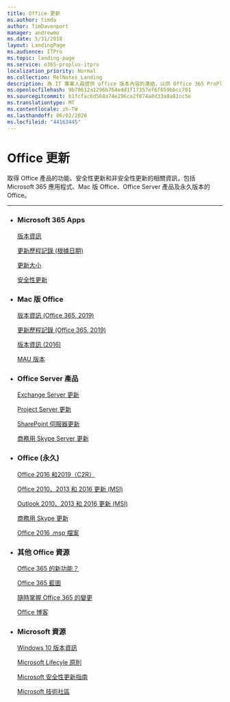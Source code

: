 ```yaml
---
title: Office 更新
ms.author: timda
author: TimDavenport
manager: andrewmo
ms.date: 5/31/2018
layout: LandingPage
ms.audience: ITPro
ms.topic: landing-page
ms.service: o365-proplus-itpro
localization_priority: Normal
ms.collection: RelNotes_Landing
description: 為 IT 專業人員提供 office 版本內容的連結，以供 Office 365 ProPlus，Office for Mac，永久的 Office，以及 Office Server 產品
ms.openlocfilehash: 9b70612a1296b764edd1f17357ef6f659bbcc701
ms.sourcegitcommit: b1fcfac6d568a74e296ca2f874a8d33a8a81cc5e
ms.translationtype: MT
ms.contentlocale: zh-TW
ms.lasthandoff: 06/02/2020
ms.locfileid: "44163445"
---
```

# <a name="office-updates"></a>Office 更新

  
取得 Office 產品的功能、安全性更新和非安全性更新的相關資訊，包括 Microsoft 365 應用程式、Mac 版 Office、Office Server 產品及永久版本的 Office。
  

---

<ul class="panelContent cardsW">
    <li>
        <div class="cardSize">
            <div class="cardPadding">
                <div class="card">
                    <div class="cardText">
                        <h3>Microsoft 365 Apps</h3>
                        <p><a href="release-notes-microsoft365-apps.md">版本資訊</a></p>
                        <p><a href="update-history-microsoft365-apps-by-date.md">更新歷程記錄 (根據日期)</a></p>
                        <p><a href="download-sizes-microsoft365-apps-updates.md">更新大小</a></p>
                        <p><a href="microsoft365-apps-security-updates.md">安全性更新</a></p>
                    </div>
                </div>
            </div>
        </div>
    </li>
    <li>
        <div class="cardSize">
            <div class="cardPadding">
                <div class="card">
                    <div class="cardText">
                        <h3>Mac 版 Office</h3>
                        <p><a href="release-notes-office-for-mac.md">版本資訊 (Office 365, 2019)</a></p>
                        <p><a href="update-history-office-for-mac.md">更新歷程記錄 (Office 365, 2019)</a></p>
                        <p><a href="release-notes-office-2016-mac.md">版本資訊 (2016)</a></p>
                        <p><a href="release-history-microsoft-autoupdate.md">MAU 版本</a></p>
                     </div>
                </div>
            </div>
        </div>
    </li>
    <li>
        <div class="cardSize">
            <div class="cardPadding">
                <div class="card">
                    <div class="cardText">
                        <h3>Office Server 產品</h3>
                        <p><a href="https://docs.microsoft.com/Exchange/new-features/build-numbers-and-release-dates">Exchange Server 更新</a></p>
                        <p><a href="project-server-updates.md">Project Server 更新</a></p>
                        <p><a href="sharepoint-updates.md">SharePoint 伺服器更新</a></p>
                        <p><a href="https://docs.microsoft.com/SkypeForBusiness/sfb-server-updates">商務用 Skype Server 更新</a></p>
               </div>
                </div>
            </div>
        </div> 
    </li>
</ul>  


<ul class="panelContent cardsW">
    <li>
        <div class="cardSize">
            <div class="cardPadding">
                <div class="card">
                    <div class="cardText">
                        <h3>Office (永久)</h3>
                            <p><a href="update-history-office-2019.md">Office 2016 和2019（C2R）</a></p>
                            <p><a href="office-updates-msi.md">Office 2010、2013 和 2016 更新 (MSI)</a></p>
                            <p><a href="outlook-updates-msi.md">Outlook 2010、2013 和 2016 更新 (MSI)</a></p>
                            <p><a href="https://docs.microsoft.com/SkypeForBusiness/sfb-client-updates">商務用 Skype 更新</a></p>
                            <p><a href="msp-files-office-2016.md">Office 2016 .msp 檔案</a></p>
                    </div>
                </div>
            </div>
        </div>
    </li>
    <li>
        <div class="cardSize">
            <div class="cardPadding">
                <div class="card">
                    <div class="cardText">
                        <h3>其他 Office 資源</h3>
                            <p><a href="https://support.office.com/article/95c8d81d-08ba-42c1-914f-bca4603e1426">Office 365 的新功能？</a></p>
                            <p><a href="https://www.microsoft.com/microsoft-365/roadmap?rtc=2&filters=O365">Office 365 藍圖</a></p>
                            <p><a href="https://support.office.com/article/719f4904-cbdd-4889-a0cf-fbd7837dfecd">隨時掌握 Office 365 的變更</a></p>
                            <p><a href="https://www.microsoft.com/microsoft-365/blog/office/">Office 博客</a></p>
                    </div>
                </div>
            </div>
        </div>
    </li>
    <li>
        <div class="cardSize">
            <div class="cardPadding">
                <div class="card">
                    <div class="cardText">
                        <h3>Microsoft 資源</h3>
                            <p><a href="https://www.microsoft.com/itpro/windows-10/release-information">Windows 10 版本資訊</a></p>
                            <p><a href="https://support.microsoft.com/lifecycle">Microsoft Lifecyle 原則</a></p>
                            <p><a href="https://portal.msrc.microsoft.com/">Microsoft 安全性更新指南</a></p>
                            <p><a href="https://techcommunity.microsoft.com/">Microsoft 技術社區</a></p>
                    </div>
                </div>
            </div>
        </div>
    </li>
</ul>  
